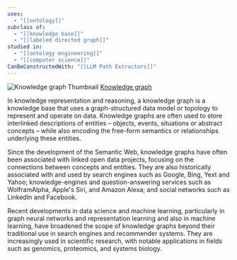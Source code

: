 ```yaml
---
uses:
  - "[[ontology]]"
subclass of:
  - "[[knowledge base]]"
  - "[[labeled directed graph]]"
studied in:
  - "[[ontology engineering]]"
  - "[[computer science]]"
CanBeConstructedWith: "[[LLM Path Extractors]]"
---
```


![Knowledge graph Thumbnail](https://upload.wikimedia.org/wikipedia/commons/5/52/Conceptual_Diagram_-_Example.svg)
[Knowledge graph](https://en.wikipedia.org/wiki/Knowledge_graph)

In knowledge representation and reasoning, a knowledge graph is a knowledge base that uses a graph-structured data model or topology to represent and operate on data. Knowledge graphs are often used to store interlinked descriptions of entities – objects, events, situations or abstract concepts – while also encoding the free-form semantics or relationships underlying these entities.

Since the development of the Semantic Web, knowledge graphs have often been associated with linked open data projects, focusing on the connections between concepts and entities. They are also historically associated with and used by search engines such as Google, Bing, Yext and Yahoo; knowledge-engines and question-answering services such as WolframAlpha, Apple's Siri, and Amazon Alexa; and social networks such as LinkedIn and Facebook.

Recent developments in data science and machine learning, particularly in graph neural networks and representation learning and also in machine learning, have broadened the scope of knowledge graphs beyond their traditional use in search engines and recommender systems. They are increasingly used in scientific research, with notable applications in fields such as genomics, proteomics, and systems biology.